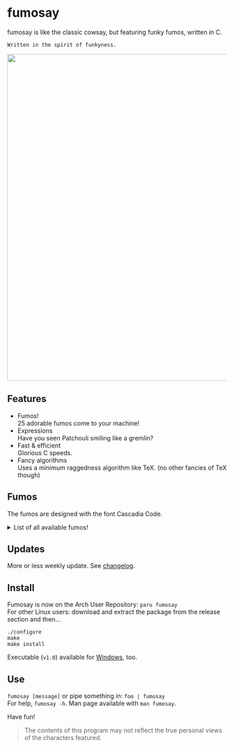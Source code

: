 # fumosay
fumosay is like the classic cowsay, but featuring funky fumos, written in C.

```
Written in the spirit of funkyness.
```

<img src="https://github.com/randomtwdude/fumosay/assets/105645765/2375b4d5-abe7-47ef-97c7-2fedc9ba84a9" width=750>

## Features
- Fumos!<br>
  25 adorable fumos come to your machine!
- Expressions<br>
  Have you seen Patchouli smiling like a gremlin?
- Fast & efficient<br>
  Glorious C speeds.
- Fancy algorithms<br>
  Uses a minimum raggedness algorithm like TeX. (no other fancies of TeX though)

## Fumos
The fumos are designed with the font Cascadia Code.

<details>
  <summary>List of all available fumos!</summary>

  - Hakurei Reimu
  - Patchouli Knowledge
  - Kirisame Marisa
  - Flandre Scarlet
  - Yorigami Joon
  - Komeiji Koishi
  - Houraisan Kaguya
  - Fujiwara no Mokou
  - Saigyouji Yuyuko
  - Konpaku Youmu
  - Remilia Scarlet
  - Kochiya Sanae
  - Inaba Tewi
  - Yakumo Yukari
  - Komeiji Satori
  - Alice Margatroid
  - Hinanawi Tenshi
  - Cirno
  - Shameimaru Aya
  - Izayoi Sakuya
  - Inu Sakuya
  - Moriya Suwako
  - Hong Meiling
  - Ibuki Suika
  - Yorigami Shion
</details>

## Updates
More or less weekly update. See [changelog](changelog.md).

## Install
Fumosay is now on the Arch User Repository: `paru fumosay`<br>
For other Linux users: download and extract the package from the release section and then...
```
./configure
make
make install
```
Executable (`v1.0`) available for [Windows](https://github.com/randomtwdude/fumosay/releases/tag/fumo1.0w), too.

## Use
`fumosay [message]` or pipe something in: `foo | fumosay`<br>
For help, `fumosay -h`.
Man page available with `man fumosay`.

Have fun!

> The contents of this program may not reflect the true personal views of the characters featured.
